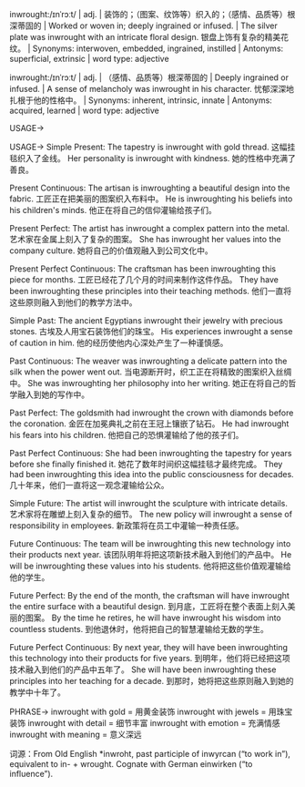 inwrought:/ɪnˈrɔːt/ | adj. | 装饰的；（图案、纹饰等）织入的；（感情、品质等）根深蒂固的 | Worked or woven in; deeply ingrained or infused. |  The silver plate was inwrought with an intricate floral design.  银盘上饰有复杂的精美花纹。 | Synonyms: interwoven, embedded, ingrained, instilled | Antonyms: superficial, extrinsic | word type: adjective

inwrought:/ɪnˈrɔːt/ | adj. |  （感情、品质等）根深蒂固的 | Deeply ingrained or infused. |  A sense of melancholy was inwrought in his character.  忧郁深深地扎根于他的性格中。 | Synonyms: inherent, intrinsic, innate | Antonyms: acquired, learned | word type: adjective


USAGE->

USAGE->
Simple Present:
The tapestry is inwrought with gold thread. 这幅挂毯织入了金线。
Her personality is inwrought with kindness. 她的性格中充满了善良。

Present Continuous:
The artisan is inwroughting a beautiful design into the fabric.  工匠正在把美丽的图案织入布料中。
He is inwroughting his beliefs into his children's minds. 他正在将自己的信仰灌输给孩子们。


Present Perfect:
The artist has inwrought a complex pattern into the metal. 艺术家在金属上刻入了复杂的图案。
She has inwrought her values into the company culture. 她将自己的价值观融入到公司文化中。

Present Perfect Continuous:
The craftsman has been inwroughting this piece for months.  工匠已经花了几个月的时间来制作这件作品。
They have been inwroughting these principles into their teaching methods. 他们一直将这些原则融入到他们的教学方法中。

Simple Past:
The ancient Egyptians inwrought their jewelry with precious stones. 古埃及人用宝石装饰他们的珠宝。
His experiences inwrought a sense of caution in him. 他的经历使他内心深处产生了一种谨慎感。

Past Continuous:
The weaver was inwroughting a delicate pattern into the silk when the power went out.  当电源断开时，织工正在将精致的图案织入丝绸中。
She was inwroughting her philosophy into her writing. 她正在将自己的哲学融入到她的写作中。

Past Perfect:
The goldsmith had inwrought the crown with diamonds before the coronation.  金匠在加冕典礼之前在王冠上镶嵌了钻石。
He had inwrought his fears into his children. 他把自己的恐惧灌输给了他的孩子们。

Past Perfect Continuous:
She had been inwroughting the tapestry for years before she finally finished it.  她花了数年时间织这幅挂毯才最终完成。
They had been inwroughting this idea into the public consciousness for decades.  几十年来，他们一直将这一观念灌输给公众。

Simple Future:
The artist will inwrought the sculpture with intricate details. 艺术家将在雕塑上刻入复杂的细节。
The new policy will inwrought a sense of responsibility in employees.  新政策将在员工中灌输一种责任感。

Future Continuous:
The team will be inwroughting this new technology into their products next year.  该团队明年将把这项新技术融入到他们的产品中。
He will be inwroughting these values into his students. 他将把这些价值观灌输给他的学生。

Future Perfect:
By the end of the month, the craftsman will have inwrought the entire surface with a beautiful design. 到月底，工匠将在整个表面上刻入美丽的图案。
By the time he retires, he will have inwrought his wisdom into countless students.  到他退休时，他将把自己的智慧灌输给无数的学生。

Future Perfect Continuous:
By next year, they will have been inwroughting this technology into their products for five years. 到明年，他们将已经把这项技术融入到他们的产品中五年了。
She will have been inwroughting these principles into her teaching for a decade. 到那时，她将把这些原则融入到她的教学中十年了。



PHRASE->
inwrought with gold = 用黄金装饰
inwrought with jewels = 用珠宝装饰
inwrought with detail = 细节丰富
inwrought with emotion = 充满情感
inwrought with meaning = 意义深远


词源：From Old English *inwroht, past participle of inwyrcan (“to work in”), equivalent to in- + wrought. Cognate with German einwirken (“to influence”).
